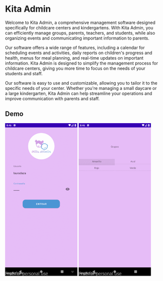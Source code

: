 # Kita Admin

Welcome to Kita Admin, a comprehensive management software designed specifically for childcare centers and kindergartens. With Kita Admin, you can efficiently manage groups, parents, teachers, and students, while also organizing events and communicating important information to parents.

Our software offers a wide range of features, including a calendar for scheduling events and activities, daily reports on children's progress and health, menus for meal planning, and real-time updates on important information. Kita Admin is designed to simplify the management process for childcare centers, giving you more time to focus on the needs of your students and staff.

Our software is easy to use and customizable, allowing you to tailor it to the specific needs of your center. Whether you're managing a small daycare or a large kindergarten, Kita Admin can help streamline your operations and improve communication with parents and staff.


## Demo

![kitaAdmin login](https://github.com/EntFra/KitaAdmin/blob/master/kitagif1.gif)
![kitaAdmin alumno](https://github.com/EntFra/KitaAdmin/blob/master/kitaalumnogif.gif)
